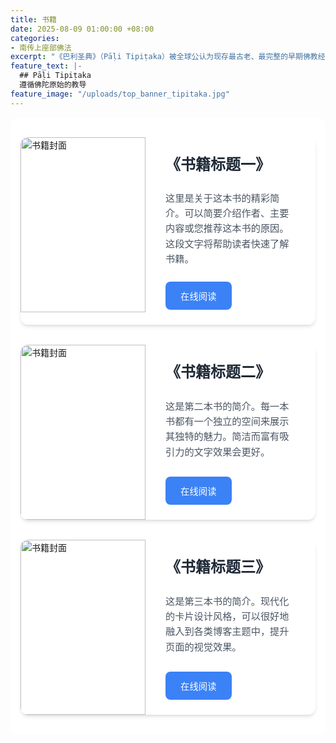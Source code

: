 ```yaml
---
title: 书籍
date: 2025-08-09 01:00:00 +08:00
categories:
- 南传上座部佛法
excerpt: "《巴利圣典》（Pāḷi Tipiṭaka）被全球公认为现存最古老、最完整的早期佛教经典，其使用的巴利语是与佛陀本人所用方言最接近的语言。这意味着它最大限度地保留了佛陀教诲的原始风貌和精确内涵。其内容源自佛陀入灭后，由大迦叶尊者等五百位亲传弟子首次结集确认，传承谱系清晰、严谨可靠。阅读《巴利圣典》，就是最直接地聆听佛陀的声音。"
feature_text: |-
  ## Pāḷi Tipiṭaka
  遵循佛陀原始的教导
feature_image: "/uploads/top_banner_tipitaka.jpg"
---
```


<div style="display:flex;flex-direction:column;align-items:center;padding:2rem 1rem;background-color:#ffffff;border-radius:12px;">
<div style="background-color:#ffffff;border-radius:12px;box-shadow:0 4px 6px -1px rgba(0,0,0,0.1),0 2px 4px -2px rgba(0,0,0,0.1);overflow:hidden;display:flex;flex-direction:row;width:100%;max-width:800px;margin-bottom:2rem;transition:transform .3s ease,box-shadow .3s ease;" onmouseover="this.style.transform='translateY(-5px)'; this.style.boxShadow='0 10px 15px -3px rgba(0,0,0,0.1),0 4px 6px -4px rgba(0,0,0,0.1)';" onmouseout="this.style.transform='translateY(0px)'; this.style.boxShadow='0 4px 6px -1px rgba(0,0,0,0.1),0 2px 4px -2px rgba(0,0,0,0.1)';"><div style="width:200px;height:280px;flex-shrink:0;"><img src="https://placehold.co/200x280/3B82F6/FFFFFF?text=封面" alt="书籍封面" style="width:100%;height:100%;object-fit:cover;"></div><div style="padding:1.5rem 2rem;text-align:left;display:flex;flex-direction:column;justify-content:center;"><h3 style="margin-top:0;margin-bottom:.75rem;font-size:1.5rem;font-weight:600;color:#1f2937;">《书籍标题一》</h3><p style="font-size:.95rem;line-height:1.6;color:#4b5563;margin-bottom:1.5rem;">这里是关于这本书的精彩简介。可以简要介绍作者、主要内容或您推荐这本书的原因。这段文字将帮助读者快速了解书籍。</p><div style="margin-top:auto;"><a href="#" target="_blank" rel="noopener noreferrer" style="text-decoration:none;padding:.75rem 1.5rem;border-radius:8px;font-size:.9rem;font-weight:500;text-align:center;display:inline-block;background-color:#3b82f6;color:#ffffff;" onmouseover="this.style.backgroundColor='#2563eb'" onmouseout="this.style.backgroundColor='#3b82f6'">在线阅读</a></div></div></div>
<div style="background-color:#ffffff;border-radius:12px;box-shadow:0 4px 6px -1px rgba(0,0,0,0.1),0 2px 4px -2px rgba(0,0,0,0.1);overflow:hidden;display:flex;flex-direction:row;width:100%;max-width:800px;margin-bottom:2rem;transition:transform .3s ease,box-shadow .3s ease;" onmouseover="this.style.transform='translateY(-5px)'; this.style.boxShadow='0 10px 15px -3px rgba(0,0,0,0.1),0 4px 6px -4px rgba(0,0,0,0.1)';" onmouseout="this.style.transform='translateY(0px)'; this.style.boxShadow='0 4px 6px -1px rgba(0,0,0,0.1),0 2px 4px -2px rgba(0,0,0,0.1)';"><div style="width:200px;height:280px;flex-shrink:0;"><img src="https://placehold.co/200x280/10B981/FFFFFF?text=封面" alt="书籍封面" style="width:100%;height:100%;object-fit:cover;"></div><div style="padding:1.5rem 2rem;text-align:left;display:flex;flex-direction:column;justify-content:center;"><h3 style="margin-top:0;margin-bottom:.75rem;font-size:1.5rem;font-weight:600;color:#1f2937;">《书籍标题二》</h3><p style="font-size:.95rem;line-height:1.6;color:#4b5563;margin-bottom:1.5rem;">这是第二本书的简介。每一本书都有一个独立的空间来展示其独特的魅力。简洁而富有吸引力的文字效果会更好。</p><div style="margin-top:auto;"><a href="#" target="_blank" rel="noopener noreferrer" style="text-decoration:none;padding:.75rem 1.5rem;border-radius:8px;font-size:.9rem;font-weight:500;text-align:center;display:inline-block;background-color:#3b82f6;color:#ffffff;" onmouseover="this.style.backgroundColor='#2563eb'" onmouseout="this.style.backgroundColor='#3b82f6'">在线阅读</a></div></div></div>
<div style="background-color:#ffffff;border-radius:12px;box-shadow:0 4px 6px -1px rgba(0,0,0,0.1),0 2px 4px -2px rgba(0,0,0,0.1);overflow:hidden;display:flex;flex-direction:row;width:100%;max-width:800px;transition:transform .3s ease,box-shadow .3s ease;" onmouseover="this.style.transform='translateY(-5px)'; this.style.boxShadow='0 10px 15px -3px rgba(0,0,0,0.1),0 4px 6px -4px rgba(0,0,0,0.1)';" onmouseout="this.style.transform='translateY(0px)'; this.style.boxShadow='0 4px 6px -1px rgba(0,0,0,0.1),0 2px 4px -2px rgba(0,0,0,0.1)';"><div style="width:200px;height:280px;flex-shrink:0;"><img src="https://placehold.co/200x280/F59E0B/FFFFFF?text=封面" alt="书籍封面" style="width:100%;height:100%;object-fit:cover;"></div><div style="padding:1.5rem 2rem;text-align:left;display:flex;flex-direction:column;justify-content:center;"><h3 style="margin-top:0;margin-bottom:.75rem;font-size:1.5rem;font-weight:600;color:#1f2937;">《书籍标题三》</h3><p style="font-size:.95rem;line-height:1.6;color:#4b5563;margin-bottom:1.5rem;">这是第三本书的简介。现代化的卡片设计风格，可以很好地融入到各类博客主题中，提升页面的视觉效果。</p><div style="margin-top:auto;"><a href="#" target="_blank" rel="noopener noreferrer" style="text-decoration:none;padding:.75rem 1.5rem;border-radius:8px;font-size:.9rem;font-weight:500;text-align:center;display:inline-block;background-color:#3b82f6;color:#ffffff;" onmouseover="this.style.backgroundColor='#2563eb'" onmouseout="this.style.backgroundColor='#3b82f6'">在线阅读</a></div></div></div></div>